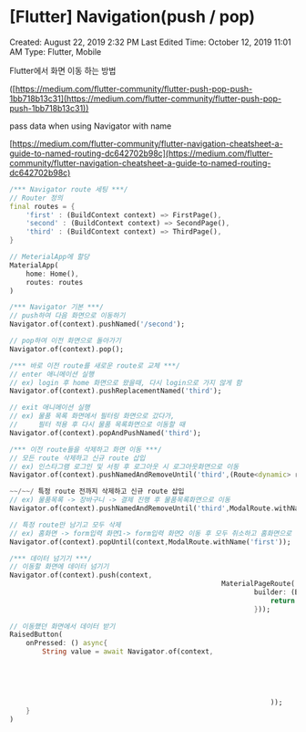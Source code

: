# [Flutter] Navigation(push / pop)

Created: August 22, 2019 2:32 PM
Last Edited Time: October 12, 2019 11:01 AM
Type: Flutter, Mobile

Flutter에서 화면 이동 하는 방법

([https://medium.com/flutter-community/flutter-push-pop-push-1bb718b13c31](https://medium.com/flutter-community/flutter-push-pop-push-1bb718b13c31))

pass data when using Navigator with name

[https://medium.com/flutter-community/flutter-navigation-cheatsheet-a-guide-to-named-routing-dc642702b98c](https://medium.com/flutter-community/flutter-navigation-cheatsheet-a-guide-to-named-routing-dc642702b98c)

```dart
/*** Navigator route 세팅 ***/
// Router 정의
final routes = {
	'first' : (BuildContext context) => FirstPage(),
	'second' : (BuildContext context) => SecondPage(),
	'third' : (BuildContext context) => ThirdPage(),
}

// MeterialApp에 할당
MaterialApp(
	home: Home(),
	routes: routes
)

/*** Navigator 기본 ***/
// push하여 다음 화면으로 이동하기
Navigator.of(context).pushNamed('/second');

// pop하여 이전 화면으로 돌아가기
Navigator.of(context).pop();

/*** 바로 이전 route를 새로운 route로 교체 ***/
// enter 애니메이션 실행 
// ex) login 후 home 화면으로 왔을때, 다시 login으로 가지 않게 함
Navigator.of(context).pushReplacementNamed('third');

// exit 애니메이션 실행
// ex) 물품 목록 화면에서 필터링 화면으로 갔다가, 
//     필터 적용 후 다시 물품 목록화면으로 이동할 때
Navigator.of(context).popAndPushNamed('third');

/*** 이전 route들을 삭제하고 화면 이동 ***/
// 모든 route 삭제하고 신규 route 삽입
// ex) 인스타그램 로그인 및 서핑 후 로그아웃 시 로그아웃화면으로 이동
Navigator.of(context).pushNamedAndRemoveUntil('third',(Route<dynamic> route) => false);

~~/~~/ 특정 route 전까지 삭제하고 신규 route 삽입
// ex) 물품목록 -> 장바구니 -> 결제 진행 후 물품목록화면으로 이동 
Navigator.of(context).pushNamedAndRemoveUntil('third',ModalRoute.withName('first'));

// 특정 route만 남기고 모두 삭제
// ex) 홈화면 -> form입력 화면1-> form입력 화면2 이동 후 모두 취소하고 홈화면으로 이동 
Navigator.of(context).popUntil(context,ModalRoute.withName('first'));

/*** 데이터 넘기기 ***/
// 이동할 화면에 데이터 넘기기
Navigator.of(context).push(context, 
													MaterialPageRoute(
															builder: (BuildContext context){
																return SecondPage(param);
															}));
																		
// 이동했던 화면에서 데이터 받기
RaisedButton(
	onPressed: () async{
		String value = await Navigator.of(context, 
																		MaterialPageRoute<String>(
																			builder: (BuildContext context){
																				return /* something */
																					onTap: () {Navigator.pop(context,'str');}
																			}
																));
	}
)

```